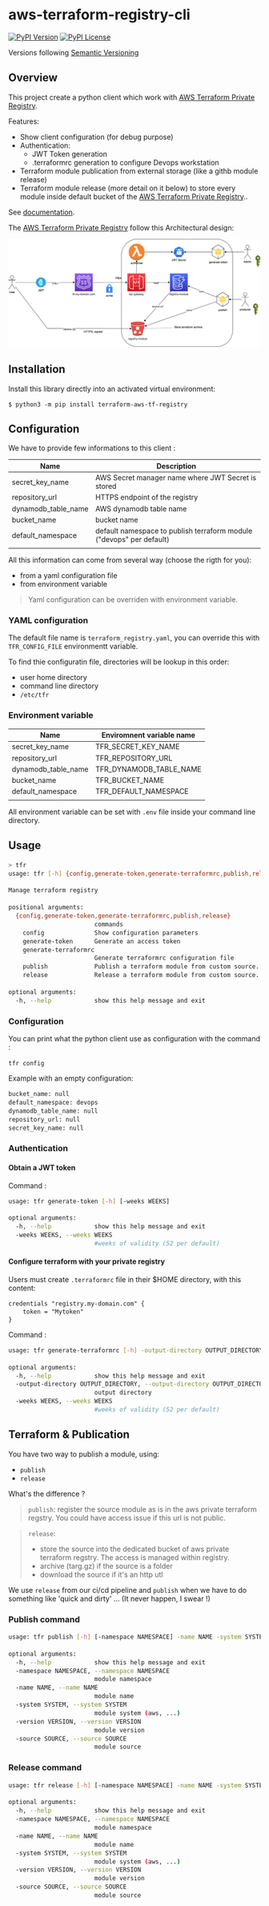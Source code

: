 # aws-terraform-registry-cli

[![PyPI Version](https://img.shields.io/pypi/v/aws-terraform-registry.svg)](https://pypi.org/project/aws-terraform-registry)
[![PyPI License](https://img.shields.io/pypi/l/aws-terraform-registry.svg)](https://pypi.org/project/aws-terraform-registry)

Versions following [Semantic Versioning](https://semver.org/)

## Overview

This project create a python client which work with [AWS Terraform Private Registry](https://github.com/geronimo-iia/terraform-aws-tf-registry).

Features:

- Show client configuration (for debug purpose)
- Authentication:
    - JWT Token generation
    - .terraformrc generation to configure Devops workstation
- Terraform module publication from external storage (like a githb module release)
- Terraform module release (more detail on it below) to store every module inside default bucket of the [AWS Terraform Private Registry](https://github.com/geronimo-iia/terraform-aws-tf-registry)..


See [documentation](https://geronimo-iia.github.io/terraform-aws-tf-registry-cli/).

The [AWS Terraform Private Registry](https://github.com/geronimo-iia/terraform-aws-tf-registry) follow this Architectural design:

![Architecture](./docs/registry.png)


## Installation

Install this library directly into an activated virtual environment:

```text
$ python3 -m pip install terraform-aws-tf-registry
```

## Configuration

We have to provide few informations to this client :


| Name                | Description                                                         |
|---------------------|---------------------------------------------------------------------|
| secret_key_name     | AWS Secret manager name where JWT Secret is stored                  |
| repository_url      | HTTPS endpoint of the registry                                      |
| dynamodb_table_name | AWS dynamodb table name                                             |
| bucket_name         | bucket name                                                         |
| default_namespace   | default namespace to publish terraform module ("devops" per default) |
|                     |                                                                     |


All this information can come from several way (choose the rigth for you):

- from a yaml configuration file 
- from environment variable

> Yaml configuration can be overriden with environment variable.


### YAML configuration

The default file name is `terraform_registry.yaml`, you can override this with `TFR_CONFIG_FILE` environmentt variable.

To find thie configuratin file, directories will be lookup in this order:

- user home directory
- command line directory
- `/etc/tfr` 

### Environment variable


| Name                | Enviromnent variable name |
|---------------------|---------------------------|
| secret_key_name     | TFR_SECRET_KEY_NAME       |
| repository_url      | TFR_REPOSITORY_URL        |
| dynamodb_table_name | TFR_DYNAMODB_TABLE_NAME   |
| bucket_name         | TFR_BUCKET_NAME           |
| default_namespace   | TFR_DEFAULT_NAMESPACE     |
|                     |                           |

All environment variable can be set with `.env` file inside your command line directory.


## Usage

```bash
> tfr
usage: tfr [-h] {config,generate-token,generate-terraformrc,publish,release} ...

Manage terraform registry

positional arguments:
  {config,generate-token,generate-terraformrc,publish,release}
                        commands
    config              Show configuration parameters
    generate-token      Generate an access token
    generate-terraformrc
                        Generate terraformrc configuration file
    publish             Publish a terraform module from custom source.
    release             Release a terraform module from custom source.

optional arguments:
  -h, --help            show this help message and exit
  ```

### Configuration

You can print what the python client use as configuration with the command :

`tfr config`

Example with an empty configuration:

```bash
bucket_name: null
default_namespace: devops
dynamodb_table_name: null
repository_url: null
secret_key_name: null
```

### Authentication

#### Obtain a JWT token

Command :

```bash
usage: tfr generate-token [-h] [-weeks WEEKS]

optional arguments:
  -h, --help            show this help message and exit
  -weeks WEEKS, --weeks WEEKS
                        #weeks of validity (52 per default)
```

#### Configure terraform with your private registry

Users must create `.terraformrc` file in their $HOME directory, with this content:

```hcl
credentials "registry.my-domain.com" {
    token = "Mytoken"
}
```

Command :

```bash
usage: tfr generate-terraformrc [-h] -output-directory OUTPUT_DIRECTORY [-weeks WEEKS]

optional arguments:
  -h, --help            show this help message and exit
  -output-directory OUTPUT_DIRECTORY, --output-directory OUTPUT_DIRECTORY
                        output directory
  -weeks WEEKS, --weeks WEEKS
                        #weeks of validity (52 per default)

```

## Terraform & Publication


You have two way to publish a module, using:

- `publish`
- `release`

What's the difference ?

> `publish`: register the source module as is in the aws private terraform regstry. You could have access issue if this url is not public.

> `release`: 
>
>    - store the source into the dedicated bucket of aws private terraform regstry. The access is managed within registry.
>    - archive (targ.gz) if the source is a folder
>    - download the source if it's an http utl

We use `release` from our ci/cd pipeline and `publish` when we have to do something like 'quick and dirty' ... (It never happen, I swear !)


### Publish command

```bash
usage: tfr publish [-h] [-namespace NAMESPACE] -name NAME -system SYSTEM -version VERSION -source SOURCE

optional arguments:
  -h, --help            show this help message and exit
  -namespace NAMESPACE, --namespace NAMESPACE
                        module namespace
  -name NAME, --name NAME
                        module name
  -system SYSTEM, --system SYSTEM
                        module system (aws, ...)
  -version VERSION, --version VERSION
                        module version
  -source SOURCE, --source SOURCE
                        module source
```

### Release command

```bash
usage: tfr release [-h] [-namespace NAMESPACE] -name NAME -system SYSTEM -version VERSION -source SOURCE

optional arguments:
  -h, --help            show this help message and exit
  -namespace NAMESPACE, --namespace NAMESPACE
                        module namespace
  -name NAME, --name NAME
                        module name
  -system SYSTEM, --system SYSTEM
                        module system (aws, ...)
  -version VERSION, --version VERSION
                        module version
  -source SOURCE, --source SOURCE
                        module source
```



